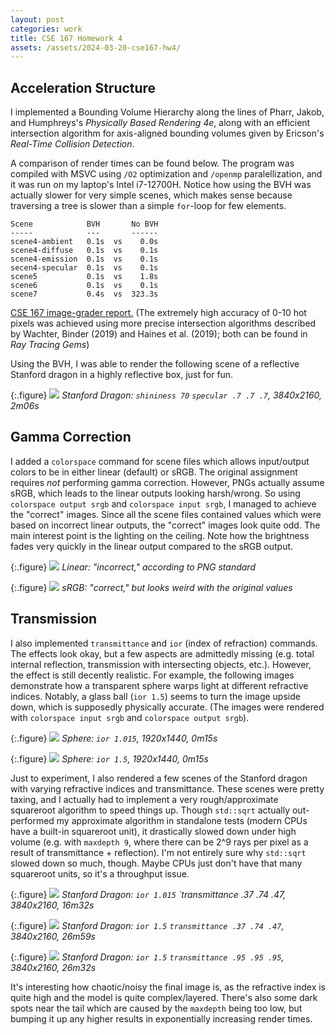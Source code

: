 ```yaml
---
layout: post
categories: work
title: CSE 167 Homework 4
assets: /assets/2024-03-20-cse167-hw4/
---
```


## Acceleration Structure
I implemented a Bounding Volume Hierarchy along the lines of Pharr, Jakob, and Humphreys's  *Physically Based Rendering 4e*, along with an efficient intersection algorithm for axis-aligned bounding volumes given by Ericson's *Real-Time Collision Detection*. 

A comparison of render times can be found below. The program was compiled with MSVC using `/O2` optimization and `/openmp` paralellization, and it was run on my laptop's Intel i7-12700H. Notice how using the BVH was actually slower for very simple scenes, which makes sense because traversing a tree is slower than a simple `for`-loop for few elements.
```
Scene            BVH       No BVH
-----            ---       ------
scene4-ambient   0.1s  vs    0.0s
scene4-diffuse   0.1s  vs    0.1s
scene4-emission  0.1s  vs    0.1s
secen4-specular  0.1s  vs    0.1s
scene5           0.1s  vs    1.8s
scene6           0.1s  vs    0.1s
scene7           0.4s  vs  323.3s
```

[CSE 167 image-grader report.](https://raviucsdgroup.s3.amazonaws.com/hw3/6102a1a992205cdaa41cb91a62662014/20240318025251/index.html) (The extremely high accuracy of 0-10 hot pixels was achieved using more precise intersection algorithms described by Wachter, Binder (2019) and Haines et al. (2019); both can be found in *Ray Tracing Gems*)

Using the BVH, I was able to render the following scene of a reflective Stanford dragon in a highly reflective box, just for fun.

{:.figure}
![]({{page.assets}}scene9.png)
*Stanford Dragon: `shininess 70` `specular .7 .7 .7`, 3840x2160, 2m06s*

## Gamma Correction
I added a `colorspace` command for scene files which allows input/output colors to be in either linear (default) or sRGB. The original assignment requires *not* performing gamma correction. However, PNGs actually assume sRGB, which leads to the linear outputs looking harsh/wrong. So using `colorspace output srgb` and `colorspace input srgb`, I managed to achieve the "correct" images. Since all the scene files contained values which were based on incorrect linear outputs, the "correct" images look quite odd. The main interest point is the lighting on the ceiling. Note how the brightness fades very quickly in the linear output compared to the sRGB output.

{:.figure}
![]({{page.assets}}linear.png)
*Linear: "incorrect," according to PNG standard*

{:.figure}
![]({{page.assets}}srgb.png)
*sRGB: "correct," but looks weird with the original values*

## Transmission
I also implemented `transmittance` and `ior` (index of refraction) commands. The effects look okay, but a few aspects are admittedly missing (e.g. total internal reflection, transmission with intersecting objects, etc.). However, the effect is still decently realistic. For example, the following images demonstrate how a transparent sphere warps light at different refractive indices. Notably, a glass ball (`ior 1.5`) seems to turn the image upside down, which is supposedly physically accurate. (The images were rendered with `colorspace input srgb` and `colorspace output srgb`).

{:.figure}
![]({{page.assets}}scene8-ior1.015.png)
*Sphere: `ior 1.015`, 1920x1440, 0m15s*

{:.figure}
![]({{page.assets}}scene8-ior1.5.png)
*Sphere: `ior 1.5`, 1920x1440, 0m15s*

Just to experiment, I also rendered a few scenes of the Stanford dragon with varying refractive indices and transmittance. These scenes were pretty taxing, and I actually had to implement a very rough/approximate squareroot algorithm to speed things up. Though `std::sqrt` actually out-performed my approximate algorithm in standalone tests (modern CPUs have a built-in squareroot unit), it drastically slowed down under high volume (e.g. with `maxdepth 9`, where there can be 2^9 rays per pixel as a result of transmittance + reflection). I'm not entirely sure why `std::sqrt` slowed down so much, though. Maybe CPUs just don't have that many squareroot units, so it's a throughput issue.

{:.figure}
![]({{page.assets}}scene10-ior1.015.png)
*Stanford Dragon: `ior 1.015` `transmittance .37 .74 .47, 3840x2160, 16m32s*

{:.figure}
![]({{page.assets}}scene10-ior1.5.png)
*Stanford Dragon: `ior 1.5` `transmittance .37 .74 .47`, 3840x2160, 26m59s*

{:.figure}
![]({{page.assets}}scene10-ior1.5-clear.png)
*Stanford Dragon: `ior 1.5` `transmittance .95 .95 .95`, 3840x2160, 26m32s*

It's interesting how chaotic/noisy the final image is, as the refractive index is quite high and the model is quite complex/layered. There's also some dark spots near the tail which are caused by the `maxdepth` being too low, but bumping it up any higher results in exponentially increasing render times.
